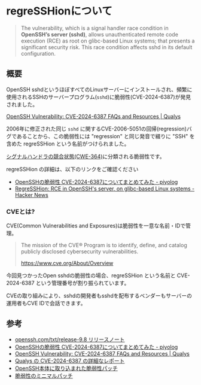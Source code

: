 # regreSSHionについて

> The vulnerability, which is a signal handler race condition in **OpenSSH’s server (sshd)**, allows unauthenticated remote code execution (RCE) as root on glibc-based Linux systems; that presents a significant security risk. This race condition affects sshd in its default configuration.

## 概要

OpenSSH sshdというほぼすべてのLinuxサーバーにインストールされ、頻繁に使用されるSSHのサーバープログラム(`sshd`)に脆弱性(CVE-2024-6387)が発見されました。

[OpenSSH Vulnerability: CVE-2024-6387 FAQs and Resources \| Qualys](https://www.qualys.com/regresshion-cve-2024-6387/)

2006年に修正された同じ `sshd` に関するCVE-2006-5051の回帰(regression)バグであることから、この脆弱性には "regression" と同じ発音で綴りに "SSH" を含めた regreSSHion という名前がつけられました。

[シグナルハンドラの競合状態(CWE-364)](https://cwe.mitre.org/data/definitions/364.html)に分類される脆弱性です。

regreSSHion の詳細は、以下のリンクをご確認ください

- [OpenSSHの脆弱性 CVE-2024-6387についてまとめてみた - piyolog](https://piyolog.hatenadiary.jp/entry/2024/07/02/032122)
- [RegreSSHion: RCE in OpenSSH's server, on glibc-based Linux systems - Hacker News](https://news.ycombinator.com/item?id=40843778)

### CVEとは?

CVE(Common Vulnerabilities and Exposures)は脆弱性を一意な名前・IDで管理。

> The mission of the CVE® Program is to identify, define, and catalog publicly disclosed cybersecurity vulnerabilities.
>
> https://www.cve.org/About/Overview

今回見つかったOpen sshdの脆弱性の場合、regreSSHion という名前と CVE-2024-6387 という管理番号が割り振られています。

CVEの取り組みにより、sshdの開発者もsshdを配布するベンダーもサーバーの運用者もCVE IDで会話できます。

## 参考

- [openssh.com/txt/release-9.8 リリースノート](https://www.openssh.com/txt/release-9.8)
- [OpenSSHの脆弱性 CVE-2024-6387についてまとめてみた - piyolog](https://piyolog.hatenadiary.jp/entry/2024/07/02/032122)
- [OpenSSH Vulnerability: CVE-2024-6387 FAQs and Resources \| Qualys](https://www.qualys.com/regresshion-cve-2024-6387/)
- [Qualys の CVE-2024-6387 の詳細なレポート](https://www.qualys.com/2024/07/01/cve-2024-6387/regresshion.txt)
- [OpenSSH本体に取り込まれた脆弱性パッチ](https://github.com/openssh/openssh-portable/commit/81c1099d22b81ebfd20a334ce986c4f753b0db29)
- [脆弱性のミニマルパッチ](https://marc.info/?l=oss-security&m=171982317624594)